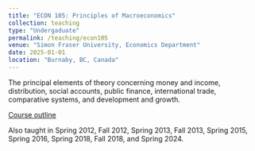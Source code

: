 ```yaml
---
title: "ECON 105: Principles of Macroeconomics"
collection: teaching
type: "Undergaduate"
permalink: /teaching/econ105
venue: "Simon Fraser University, Economics Department"
date: 2025-01-01
location: "Burnaby, BC, Canada"
---
```


The principal elements of theory concerning money and income, distribution,
social accounts, public finance, international trade, comparative systems, and
development and growth.


[Course outline](https://www.sfu.ca/outlines.html?2025/spring/econ/105/d100)

Also taught in Spring 2012, Fall 2012, Spring 2013, Fall 2013, Spring 2015,
Spring 2016, Spring 2018, Fall 2018, and Spring 2024.
